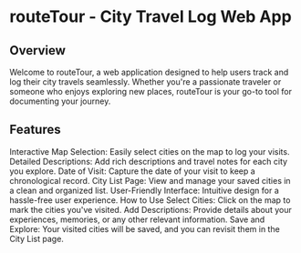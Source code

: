# routeTour - City Travel Log Web App

## Overview

Welcome to routeTour, a web application designed to help users track and log their city travels seamlessly. Whether you're a passionate traveler or someone who enjoys exploring new places, routeTour is your go-to tool for documenting your journey.

## Features

Interactive Map Selection: Easily select cities on the map to log your visits.
Detailed Descriptions: Add rich descriptions and travel notes for each city you explore.
Date of Visit: Capture the date of your visit to keep a chronological record.
City List Page: View and manage your saved cities in a clean and organized list.
User-Friendly Interface: Intuitive design for a hassle-free user experience.
How to Use
Select Cities: Click on the map to mark the cities you've visited.
Add Descriptions: Provide details about your experiences, memories, or any other relevant information.
Save and Explore: Your visited cities will be saved, and you can revisit them in the City List page.
